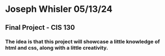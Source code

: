 # Joseph Whisler 05/13/24
## Final Project - CIS 130 
### The idea is that this project will showcase a little knowledge of html and css, along with a little creativity. 